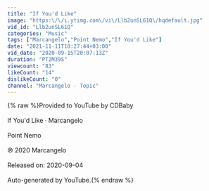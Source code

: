 ```yaml
---
title: "If You'd Like"
image: "https:\/\/i.ytimg.com\/vi\/Llb2unSL61Q\/hqdefault.jpg"
vid_id: "Llb2unSL61Q"
categories: "Music"
tags: ["Marcangelo","Point Nemo","If You'd Like"]
date: "2021-11-11T10:27:44+03:00"
vid_date: "2020-09-15T20:07:13Z"
duration: "PT2M39S"
viewcount: "83"
likeCount: "14"
dislikeCount: "0"
channel: "Marcangelo - Topic"
---
```

{% raw %}Provided to YouTube by CDBaby<br /><br />If You'd Like · Marcangelo<br /><br />Point Nemo<br /><br />℗ 2020 Marcangelo<br /><br />Released on: 2020-09-04<br /><br />Auto-generated by YouTube.{% endraw %}
